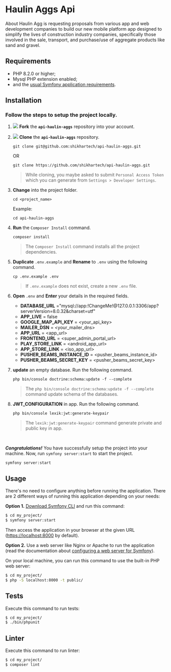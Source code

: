 Haulin Aggs Api
========================
About
Haulin Agg is requesting proposals from various app and web development companies to build our new mobile platform app designed to simplify the lives of construction industry companies, specifically those involved in the sale, transport, and purchase/use of aggregate products like sand and gravel.

Requirements
------------

  * PHP 8.2.0 or higher;
  * Mysql PHP extension enabled;
  * and the [usual Symfony application requirements][2].

Installation
------------

### Follow the steps to setup the project locally.

1. <img src="https://img.icons8.com/ios/20/000000/code-fork.png"/> **Fork** the **`api-haulin-aggs`** repository into your account.
2. <img src="https://img.icons8.com/external-flat-icons-inmotus-design/20/000000/external-clone-clone-flat-icons-inmotus-design-2.png"/> **Clone** the **`api-haulin-aggs`** repository.

   ```
   git clone git@github.com:shikhartech/api-haulin-aggs.git
   ```

   OR

   ```
   git clone https://github.com/shikhartech/api-haulin-aggs.git
   ```

   > While cloning, you maybe asked to submit `Personal Access Token` which you can generate from `Settings > Developer Settings`.

3. **Change** into the project folder.

   ```
   cd <project_name>
   ```

   Example:

   ```
   cd api-haulin-aggs
   ```

4. **Run** the `Composer Install` command.

   ```
   composer install
   ```

   > The `Composer Install` command installs all the project dependencies.

5. **Duplicate** `.env.example` and **Rename** to `.env` using the following command.

   ```
   cp .env.example .env
   ```

   > If `.env.example` does not exist, create a new `.env` file.

6. **Open** `.env` and **Enter** your details in the required fields.

   - **DATABASE_URL** ="mysql://app:!ChangeMe!@127.0.0.1:3306/app?serverVersion=8.0.32&charset=utf"
   - **APP_LIVE** = false
   - **GOOGLE_MAP_API_KEY** = <your_api_key>
   - **MAILER_DSN** = <your_mailer_dns>
   - **APP_URL** = <app_url>
   - **FRONTEND_URL** = <super_admin_portal_url>
   - **PLAY_STORE_LINK** = <android_app_url>
   - **APP_STORE_LINK** = <iso_app_url>
   - **PUSHER_BEAMS_INSTANCE_ID** = <pusher_beams_instance_id>
   - **PUSHER_BEAMS_SECRET_KEY** = <pusher_beams_secret_key>

7. **update** an empty database. Run the following command.

   ```
   php bin/console doctrine:schema:update -f --complete
   ```

   > The `php bin/console doctrine:schema:update -f --complete` command update schema of the databases.

8. **JWT_CONFIGURATION** in app. Run the following command.

   ```
   php bin/console lexik:jwt:generate-keypair
   ```

   > The `lexik:jwt:generate-keypair` command generate private and public key in app.
 <br>

**<i>Congratulations!</i>** You have successfully setup the project into your machine. Now, run `symfony server:start` to start the project.

```
symfony server:start
```


Usage
-----

There's no need to configure anything before running the application. There are
2 different ways of running this application depending on your needs:

**Option 1.** [Download Symfony CLI][4] and run this command:

```bash
$ cd my_project/
$ symfony server:start
```

Then access the application in your browser at the given URL (<https://localhost:8000> by default).

**Option 2.** Use a web server like Nginx or Apache to run the application
(read the documentation about [configuring a web server for Symfony][3]).

On your local machine, you can run this command to use the built-in PHP web server:

```bash
$ cd my_project/
$ php -S localhost:8000 -t public/
```

Tests
-----

Execute this command to run tests:

```bash
$ cd my_project/
$ ./bin/phpunit
```

Linter
-----

Execute this command to run linter:

```bash
$ cd my_project/
$ composer lint
```


[1]: https://symfony.com/doc/current/best_practices.html
[2]: https://symfony.com/doc/current/setup.html#technical-requirements
[3]: https://symfony.com/doc/current/setup/web_server_configuration.html
[4]: https://symfony.com/download
[5]: https://symfony.com/book
[6]: https://getcomposer.org/
